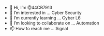 - 👋 Hi, I’m @44CB7913
- 👀 I’m interested in ... Cyber Security
- 🌱 I’m currently learning ... Cyber L6
- 💞️ I’m looking to collaborate on ... Automation
- 📫 How to reach me ... Signal

<!---
44CB7913/44CB7913 is a ✨ special ✨ repository because its `README.md` (this file) appears on your GitHub profile.
You can click the Preview link to take a look at your changes.
--->

